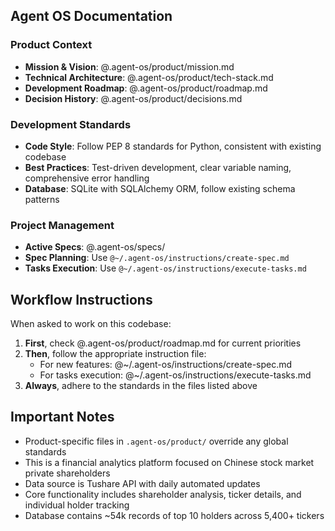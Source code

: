## Agent OS Documentation

### Product Context
- **Mission & Vision**: @.agent-os/product/mission.md
- **Technical Architecture**: @.agent-os/product/tech-stack.md
- **Development Roadmap**: @.agent-os/product/roadmap.md
- **Decision History**: @.agent-os/product/decisions.md

### Development Standards
- **Code Style**: Follow PEP 8 standards for Python, consistent with existing codebase
- **Best Practices**: Test-driven development, clear variable naming, comprehensive error handling
- **Database**: SQLite with SQLAlchemy ORM, follow existing schema patterns

### Project Management
- **Active Specs**: @.agent-os/specs/
- **Spec Planning**: Use `@~/.agent-os/instructions/create-spec.md`
- **Tasks Execution**: Use `@~/.agent-os/instructions/execute-tasks.md`

## Workflow Instructions

When asked to work on this codebase:

1. **First**, check @.agent-os/product/roadmap.md for current priorities
2. **Then**, follow the appropriate instruction file:
   - For new features: @~/.agent-os/instructions/create-spec.md
   - For tasks execution: @~/.agent-os/instructions/execute-tasks.md
3. **Always**, adhere to the standards in the files listed above

## Important Notes

- Product-specific files in `.agent-os/product/` override any global standards
- This is a financial analytics platform focused on Chinese stock market private shareholders
- Data source is Tushare API with daily automated updates
- Core functionality includes shareholder analysis, ticker details, and individual holder tracking
- Database contains ~54k records of top 10 holders across 5,400+ tickers
